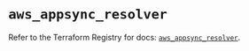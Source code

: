 # `aws_appsync_resolver`

Refer to the Terraform Registry for docs: [`aws_appsync_resolver`](https://registry.terraform.io/providers/hashicorp/aws/5.51.1/docs/resources/appsync_resolver).
